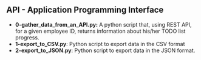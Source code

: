 ## API - Application Programming Interface
- **0-gather_data_from_an_API.py:** A python script that, using REST API, for a given employee ID, returns information about his/her TODO list progress.
- **1-export_to_CSV.py**: Python script to export data in the CSV format
- **2-export_to_JSON.py**: Python script to export data in the JSON format.

